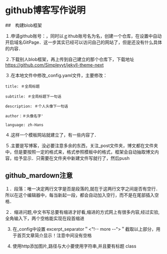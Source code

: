 # github博客写作说明

##　构建blob框架

１.申请github账号：，同时以ｇithub账号名为名，创建一个仓库，在设置中自动开启域名GitPage．这一步其实已经可以访问自己的网站了，但是还没有什么具体的内容．

２.下载别人blob框架，再上传到自己建立的那个仓库下，下载地址<https://github.com/Simpleyyt/jekyll-theme-next>

３.在本地文件中修改_config.yaml文件，主要修改：

`title: ＃全局标题` 　

`subtitle: ＃全局标题下一句话`

`description: ＃个人头像下一句话 `

`author：＃头像名字'`

`language: zh-Hans`

４.这样一个模板网站就建立了，有一些内容了．

５.主要是写博客，没必要注意多余的东西，关注_post文件夹，博文都在文件夹中，但是要按照一定的格式来，格式参照模板中的格式，框架会自动抽取博文内容，给予显示．只需要在文件夹中新建文件写就行了，然后push

## github_mardown注意

１．段落：唯一决定两行文字是否是段落的,就在于这两行文字之间是否有空行．所以在这个编辑器中，每当新起一段，都会自动加入空行，而不是在尾部插入空格．

２．缩进问题,中文书写总要有缩进才好看,缩进的方式网上有很多内容,经过实验,全角输入下，两个空格能实现在段首缩进

3. 在_config中设置 excerpt_separator＂<"!-- more --">＂截取以上部分，用于首页文章简介显示！注意中间没有空格

4. 使用http添加图片,路径与大小要使用字符串,并且要有标题 class




　　
